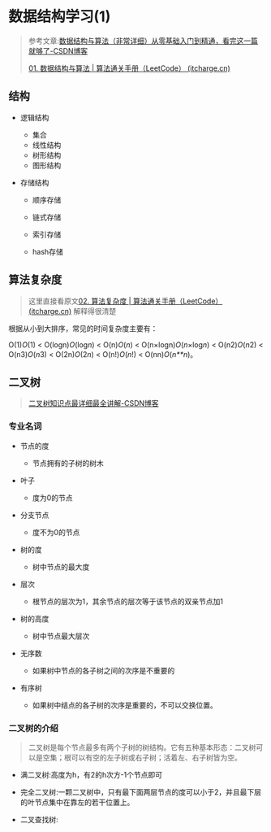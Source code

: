 # 数据结构学习(1)

> 参考文章:[数据结构与算法（非常详细）从零基础入门到精通，看完这一篇就够了-CSDN博客](https://blog.csdn.net/leah126/article/details/131541692)
>
> 
>
> [01. 数据结构与算法 | 算法通关手册（LeetCode） (itcharge.cn)](https://algo.itcharge.cn/00.Introduction/01.Data-Structures-Algorithms/#_1-2-数据的物理结构)

## 结构

- 逻辑结构

  - 集合
  - 线性结构
  - 树形结构
  - 图形结构

- 存储结构

  - 顺序存储
  - 链式存储
  - 索引存储

  - hash存储

## 算法复杂度

> 这里直接看原文[02. 算法复杂度 | 算法通关手册（LeetCode） (itcharge.cn)](https://algo.itcharge.cn/00.Introduction/02.Algorithm-Complexity/#_2-3-时间复杂度计算) 解释得很清楚

根据从小到大排序，常见的时间复杂度主要有：

O(1)*O*(1) < O(log⁡n)*O*(log*n*) < O(n)*O*(*n*) < O(n×log⁡n)*O*(*n*×log*n*) < O(n2)*O*(*n*2) < O(n3)*O*(*n*3) < O(2n)*O*(2*n*) < O(n!)*O*(*n*!) < O(nn)*O*(*n**n*)。

## 二叉树

> [二叉树知识点最详细最全讲解-CSDN博客](https://blog.csdn.net/qq_41404557/article/details/115447169)

### 专业名词

- 节点的度
  - 节点拥有的子树的树木

- 叶子
  - 度为0的节点
- 分支节点
  - 度不为0的节点

- 树的度
  - 树中节点的最大度
- 层次
  - 根节点的层次为1，其余节点的层次等于该节点的双亲节点加1
- 树的高度
  - 树中节点最大层次
- 无序数
  - 如果树中节点的各子树之间的次序是不重要的
- 有序树
  - 如果树中结点的各子树的次序是重要的，不可以交换位置。

### 二叉树的介绍

> 二叉树是每个节点最多有两个子树的树结构。它有五种基本形态：二叉树可以是空集；根可以有空的左子树或右子树；活着左、右子树皆为空。

- 满二叉树:高度为h，有2的h次方-1个节点即可
- 完全二叉树:一颗二叉树中，只有最下面两层节点的度可以小于2，并且最下层的叶节点集中在靠左的若干位置上。

- 二叉查找树:
